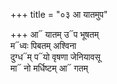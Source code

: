 +++
title = "०३ आ यातमुप"

+++
आ᳓ यातम् उ᳓प भूषतम्  
म᳓ध्वः पिबतम् अश्विना  
दुग्ध᳓म् प᳓यो वृषणा जेनियावसू  
मा᳓ नो मर्धिष्टम् आ᳓ गतम्
